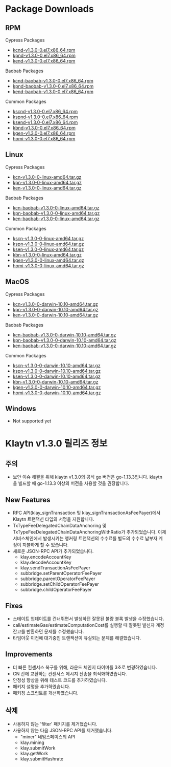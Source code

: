 # Package Downloads <a id="package-downloads"></a>

## RPM <a id="rpm"></a>

Cypress Packages
- [kcnd-v1.3.0-0.el7.x86_64.rpm](http://packages.klaytn.net/klaytn/v1.3.0/kcnd-v1.3.0-0.el7.x86_64.rpm)
- [kpnd-v1.3.0-0.el7.x86_64.rpm](http://packages.klaytn.net/klaytn/v1.3.0/kpnd-v1.3.0-0.el7.x86_64.rpm)
- [kend-v1.3.0-0.el7.x86_64.rpm](http://packages.klaytn.net/klaytn/v1.3.0/kend-v1.3.0-0.el7.x86_64.rpm)

Baobab Packages
- [kcnd-baobab-v1.3.0-0.el7.x86_64.rpm](http://packages.klaytn.net/klaytn/v1.3.0/kcnd-baobab-v1.3.0-0.el7.x86_64.rpm)
- [kpnd-baobab-v1.3.0-0.el7.x86_64.rpm](http://packages.klaytn.net/klaytn/v1.3.0/kpnd-baobab-v1.3.0-0.el7.x86_64.rpm)
- [kend-baobab-v1.3.0-0.el7.x86_64.rpm](http://packages.klaytn.net/klaytn/v1.3.0/kend-baobab-v1.3.0-0.el7.x86_64.rpm)

Common Packages
- [kscnd-v1.3.0-0.el7.x86_64.rpm](http://packages.klaytn.net/klaytn/v1.3.0/kscnd-v1.3.0-0.el7.x86_64.rpm)
- [kspnd-v1.3.0-0.el7.x86_64.rpm](http://packages.klaytn.net/klaytn/v1.3.0/kspnd-v1.3.0-0.el7.x86_64.rpm)
- [ksend-v1.3.0-0.el7.x86_64.rpm](http://packages.klaytn.net/klaytn/v1.3.0/ksend-v1.3.0-0.el7.x86_64.rpm)
- [kbnd-v1.3.0-0.el7.x86_64.rpm](http://packages.klaytn.net/klaytn/v1.3.0/kbnd-v1.3.0-0.el7.x86_64.rpm)
- [kgen-v1.3.0-0.el7.x86_64.rpm](http://packages.klaytn.net/klaytn/v1.3.0/kgen-v1.3.0-0.el7.x86_64.rpm)
- [homi-v1.3.0-0.el7.x86_64.rpm](http://packages.klaytn.net/klaytn/v1.3.0/homi-v1.3.0-0.el7.x86_64.rpm)

## Linux <a id="linux"></a>

Cypress Packages
- [kcn-v1.3.0-0-linux-amd64.tar.gz](http://packages.klaytn.net/klaytn/v1.3.0/kcn-v1.3.0-0-linux-amd64.tar.gz)
- [kpn-v1.3.0-0-linux-amd64.tar.gz](http://packages.klaytn.net/klaytn/v1.3.0/kpn-v1.3.0-0-linux-amd64.tar.gz)
- [ken-v1.3.0-0-linux-amd64.tar.gz](http://packages.klaytn.net/klaytn/v1.3.0/ken-v1.3.0-0-linux-amd64.tar.gz)

Baobab Packages
- [kcn-baobab-v1.3.0-0-linux-amd64.tar.gz](http://packages.klaytn.net/klaytn/v1.3.0/kcn-baobab-v1.3.0-0-linux-amd64.tar.gz)
- [kpn-baobab-v1.3.0-0-linux-amd64.tar.gz](http://packages.klaytn.net/klaytn/v1.3.0/kpn-baobab-v1.3.0-0-linux-amd64.tar.gz)
- [ken-baobab-v1.3.0-0-linux-amd64.tar.gz](http://packages.klaytn.net/klaytn/v1.3.0/ken-baobab-v1.3.0-0-linux-amd64.tar.gz)

Common Packages
- [kscn-v1.3.0-0-linux-amd64.tar.gz](http://packages.klaytn.net/klaytn/v1.3.0/kscn-v1.3.0-0-linux-amd64.tar.gz)
- [kspn-v1.3.0-0-linux-amd64.tar.gz](http://packages.klaytn.net/klaytn/v1.3.0/kspn-v1.3.0-0-linux-amd64.tar.gz)
- [ksen-v1.3.0-0-linux-amd64.tar.gz](http://packages.klaytn.net/klaytn/v1.3.0/ksen-v1.3.0-0-linux-amd64.tar.gz)
- [kbn-v1.3.0-0-linux-amd64.tar.gz](http://packages.klaytn.net/klaytn/v1.3.0/kbn-v1.3.0-0-linux-amd64.tar.gz)
- [kgen-v1.3.0-0-linux-amd64.tar.gz](http://packages.klaytn.net/klaytn/v1.3.0/kgen-v1.3.0-0-linux-amd64.tar.gz)
- [homi-v1.3.0-0-linux-amd64.tar.gz](http://packages.klaytn.net/klaytn/v1.3.0/homi-v1.3.0-0-linux-amd64.tar.gz)

## MacOS <a id="macos"></a>

Cypress Packages
- [kcn-v1.3.0-0-darwin-10.10-amd64.tar.gz](http://packages.klaytn.net/klaytn/v1.3.0/kcn-v1.3.0-0-darwin-10.10-amd64.tar.gz)
- [kpn-v1.3.0-0-darwin-10.10-amd64.tar.gz](http://packages.klaytn.net/klaytn/v1.3.0/kpn-v1.3.0-0-darwin-10.10-amd64.tar.gz)
- [ken-v1.3.0-0-darwin-10.10-amd64.tar.gz](http://packages.klaytn.net/klaytn/v1.3.0/ken-v1.3.0-0-darwin-10.10-amd64.tar.gz)

Baobab Packages
- [kcn-baobab-v1.3.0-0-darwin-10.10-amd64.tar.gz](http://packages.klaytn.net/klaytn/v1.3.0/kcn-baobab-v1.3.0-0-darwin-10.10-amd64.tar.gz)
- [kpn-baobab-v1.3.0-0-darwin-10.10-amd64.tar.gz](http://packages.klaytn.net/klaytn/v1.3.0/kpn-baobab-v1.3.0-0-darwin-10.10-amd64.tar.gz)
- [ken-baobab-v1.3.0-0-darwin-10.10-amd64.tar.gz](http://packages.klaytn.net/klaytn/v1.3.0/ken-baobab-v1.3.0-0-darwin-10.10-amd64.tar.gz)

Common Packages
- [kscn-v1.3.0-0-darwin-10.10-amd64.tar.gz](http://packages.klaytn.net/klaytn/v1.3.0/kscn-v1.3.0-0-darwin-10.10-amd64.tar.gz)
- [kspn-v1.3.0-0-darwin-10.10-amd64.tar.gz](http://packages.klaytn.net/klaytn/v1.3.0/kspn-v1.3.0-0-darwin-10.10-amd64.tar.gz)
- [ksen-v1.3.0-0-darwin-10.10-amd64.tar.gz](http://packages.klaytn.net/klaytn/v1.3.0/ksen-v1.3.0-0-darwin-10.10-amd64.tar.gz)
- [kbn-v1.3.0-0-darwin-10.10-amd64.tar.gz](http://packages.klaytn.net/klaytn/v1.3.0/kbn-v1.3.0-0-darwin-10.10-amd64.tar.gz)
- [kgen-v1.3.0-0-darwin-10.10-amd64.tar.gz](http://packages.klaytn.net/klaytn/v1.3.0/kgen-v1.3.0-0-darwin-10.10-amd64.tar.gz)
- [homi-v1.3.0-0-darwin-10.10-amd64.tar.gz](http://packages.klaytn.net/klaytn/v1.3.0/homi-v1.3.0-0-darwin-10.10-amd64.tar.gz)


## Windows <a id="windows"></a>

- Not supported yet


# Klaytn v1.3.0 릴리즈 정보 <a id="release-notes-for-klaytn-v1-3-0"></a>

## 주의 <a id="notice"></a>
- 보안 이슈 해결을 위해 klaytn v1.3.0의 공식 go 버전은 go-1.13.3입니다. klaytn을 빌드할 때 go-1.13.3 이상의 버전을 사용할 것을 권장합니다.

## New Features <a id="new-features"></a>
- RPC API(klay_signTransaction 및 klay_signTransactionAsFeePayer)에서 Klaytn 트랜잭션 타입의 서명을 지원합니다.
- TxTypeFeeDelegatedChainDataAnchoring 및 TxTypeFeeDelegatedChainDataAnchoringWithRatio가 추가되었습니다. 이제 서비스체인에서 발생시키는 앵커링 트랜잭션의 수수료를 별도의 수수료 납부자 계정이 지불하게 할 수 있습니다.
- 새로운 JSON-RPC API가 추가되었습니다.
  - klay.encodeAccountKey
  - klay.decodeAccountKey
  - klay.sendTransactionAsFeePayer
  - subbridge.setParentOperatorFeePayer
  - subbridge.parentOperatorFeePayer
  - subbridge.setChildOperatorFeePayer
  - subbridge.childOperatorFeePayer


## Fixes <a id='fixes'></a>
- 스테이트 업데이트를 건너뛰면서 발생하던 잘못된 불량 블록 발생을 수정했습니다.
- call/estimateGas/estimateComputationCost를 실행할 때 잘못된 발신자 계정 잔고를 반환하던 문제를 수정했습니다.
- 타임아웃 이전에 대기중인 트랜잭션이 유실되는 문제를 해결했습니다.

## Improvements <a id='improvements'></a>
- 더 빠른 컨센서스 복구를 위해, 라운드 체인지 타이머를 3초로 변경하였습니다.
- CN 간에 교환하는 컨센서스 메시지 전송을 최적화하였습니다.
- 안정성 향상을 위해 테스트 코드를 추가하였습니다.
- 패키지 설명을 추가하였습니다.
- 패키징 스크립트를 개선하였습니다.

## 삭제<a id='removals'></a>
- 사용하지 않는 'filter' 패키지를 제거했습니다.
- 사용하지 않는 다음 JSON-RPC API를 제거했습니다.
  - "miner" 네임스페이스의 API
  - klay.mining
  - klay.submitWork
  - klay.getWork
  - klay.submitHashrate
